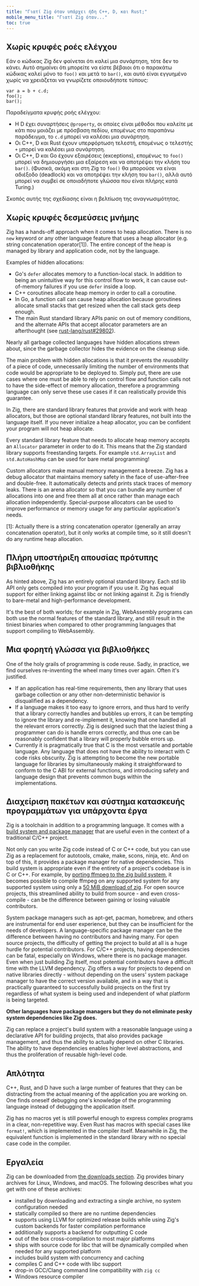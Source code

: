 ```yaml
---
title: "Γιατί Zig όταν υπάρχει ήδη C++, D, και Rust;"
mobile_menu_title: "Γιατί Zig όταν..."
toc: true
---
```



## Χωρίς κρυφές ροές ελέγχου

Εάν ο κώδικας Zig δεν φαίνεται ότι καλεί μια συνάρτηση, τότε δεν το κάνει. Αυτό σημαίνει ότι μπορείτε να είστε βέβαιοι ότι ο παρακάτω κώδικας καλεί μόνο το `foo()` και μετά το `bar()`, και αυτό είναι εγγυημένο χωρίς να χρειάζεται να γνωρίζετε οποιουδήποτε τύπους:

```zig
var a = b + c.d;
foo();
bar();
```

Παραδείγματα κρυφής ροής ελέγχου:

* Η D έχει συναρτήσεις `@property`, οι οποίες είναι μέθοδοι που καλείτε με κάτι που μοιάζει με πρόσβαση πεδίου, επομένως στο παραπάνω παράδειγμα, το `c.d` μπορεί να καλέσει μια συνάρτηση.
* Οι C++, D και Rust έχουν υπερφόρτωση τελεστή, επομένως ο τελεστής `+` μπορεί να καλέσει μια συνάρτηση.
* Οι C++, D και Go έχουν εξαιρέσεις (exceptions), επομένως το `foo()` μπορεί να δημιουργήσει μια εξαίρεση και να αποτρέψει την κλήση του `bar()`. (Φυσικά, ακόμη και στη Zig το `foo()` θα μπορούσε να είναι αδιέξοδο (deadlock) και να αποτρέψει την κλήση του `bar()`, αλλά αυτό μπορεί να συμβεί σε οποιαδήποτε γλώσσα που είναι πλήρης κατά Turing.)

Σκοπός αυτής της σχεδίασης είναι η βελτίωση της αναγνωσιμότητας.

## Χωρίς κρυφές δεσμεύσεις μνήμης

Zig has a hands-off approach when it comes to heap allocation. There is no `new` keyword
or any other language feature that uses a heap allocator (e.g. string concatenation operator[1]).
The entire concept of the heap is managed by library and application code, not by the language.

Examples of hidden allocations:

* Go's `defer` allocates memory to a function-local stack. In addition to being an unintuitive
  way for this control flow to work, it can cause out-of-memory failures if you use
  `defer` inside a loop.
* C++ coroutines allocate heap memory in order to call a coroutine.
* In Go, a function call can cause heap allocation because goroutines allocate small stacks
  that get resized when the call stack gets deep enough.
* The main Rust standard library APIs panic on out of memory conditions, and the alternate
  APIs that accept allocator parameters are an afterthought
  (see [rust-lang/rust#29802](https://github.com/rust-lang/rust/issues/29802)).

Nearly all garbage collected languages have hidden allocations strewn about, since the
garbage collector hides the evidence on the cleanup side.

The main problem with hidden allocations is that it prevents the *reusability* of a
piece of code, unnecessarily limiting the number of environments that code would be
appropriate to be deployed to. Simply put, there are use cases where one must be able
to rely on control flow and function calls not to have the side-effect of memory allocation,
therefore a programming language can only serve these use cases if it can realistically
provide this guarantee.

In Zig, there are standard library features that provide and work with heap allocators,
but those are optional standard library features, not built into the language itself.
If you never initialize a heap allocator, you can be confident your program will not heap allocate.

Every standard library feature that needs to allocate heap memory accepts an `Allocator` parameter
in order to do it. This means that the Zig standard library supports freestanding targets. For
example `std.ArrayList` and `std.AutoHashMap` can be used for bare metal programming!

Custom allocators make manual memory management a breeze. Zig has a debug allocator that
maintains memory safety in the face of use-after-free and double-free. It automatically
detects and prints stack traces of memory leaks. There is an arena allocator so that you can
bundle any number of allocations into one and free them all at once rather than manage
each allocation independently. Special-purpose allocators can be used to improve performance
or memory usage for any particular application's needs.

\[1]: Actually there is a string concatenation operator (generally an array concatenation operator), but it only works at compile time, so it still doesn't do any runtime heap allocation.

## Πλήρη υποστήριξη απουσίας πρότυπης βιβλιοθήκης

As hinted above, Zig has an entirely optional standard library. Each std lib API only gets compiled
into your program if you use it. Zig has equal support for either linking against libc or
not linking against it. Zig is friendly to bare-metal and high-performance development.

It's the best of both worlds; for example in Zig, WebAssembly programs can both use
the normal features of the standard library, and still result in the tiniest binaries when
compared to other programming languages that support compiling to WebAssembly.

## Μια φορητή γλώσσα για βιβλιοθήκες

One of the holy grails of programming is code reuse. Sadly, in practice, we find ourselves re-inventing the wheel many times over again. Often it's justified.

 * If an application has real-time requirements, then any library that uses garbage collection or any other non-deterministic behavior is disqualified as a dependency.
 * If a language makes it too easy to ignore errors, and thus hard to verify that a library correctly handles and bubbles up errors, it can be tempting to ignore the library and re-implement it, knowing that one handled all the relevant errors correctly. Zig is designed such that the laziest thing a programmer can do is handle errors correctly, and thus one can be reasonably confident that a library will properly bubble errors up.
 * Currently it is pragmatically true that C is the most versatile and portable language. Any language that does not have the ability to interact with C code risks obscurity. Zig is attempting to become the new portable language for libraries by simultaneously making it straightforward to conform to the C ABI for external functions, and introducing safety and language design that prevents common bugs within the implementations.

## Διαχείριση πακέτων και σύστημα κατασκευής προγραμμάτων για υπάρχοντα έργα

Zig is a toolchain in addition to a programming language. It comes with a
[build system and package manager](/learn/build-system/) that are useful even
in the context of a traditional C/C++ project.

Not only can you write Zig code instead of C or C++ code, but you can use Zig
as a replacement for autotools, cmake, make, scons, ninja, etc. And on top of
this, it provides a package manager for native dependencies. This build system
is appropriate even if the entirety of a project's codebase is in C or C++.
For example, by
[porting ffmpeg to the zig build system](https://github.com/andrewrk/ffmpeg),
it becomes possible to compile ffmpeg on any supported system for any supported
system using only a [50 MiB download of zig](/download/). For open source
projects, this streamlined ability to build from source - and even
cross-compile - can be the difference between gaining or losing valuable
contributors.

System package managers such as apt-get, pacman, homebrew, and others are
instrumental for end user experience, but they can be insufficient for the
needs of developers. A language-specific package manager can be the difference
between having no contributors and having many. For open source projects, the
difficulty of getting the project to build at all is a huge hurdle for
potential contributors. For C/C++ projects, having dependencies can be fatal,
especially on Windows, where there is no package manager. Even when just
building Zig itself, most potential contributors have a difficult time with the
LLVM dependency. Zig offers a way for projects to depend on native libraries
directly - without depending on the users' system package manager to have the
correct version available, and in a way that is practically guaranteed to
successfully build projects on the first try regardless of what system is being
used and independent of what platform is being targeted.

**Other languages have package managers but they do not eliminate pesky system
dependencies like Zig does.**

Zig can replace a project's build system with a reasonable language using
a declarative API for building projects, that also provides package management,
and thus the ability to actually depend on other C libraries. The ability to
have dependencies enables higher level abstractions, and thus the proliferation
of reusable high-level code.

## Απλότητα

C++, Rust, and D have such a large number of features that they can be distracting from the actual meaning of the application you are working on. One finds oneself debugging one's knowledge of the programming language instead of debugging the application itself.

Zig has no macros yet is still powerful enough to express complex programs in a
clear, non-repetitive way. Even Rust has macros with special cases like
`format!`, which is implemented in the compiler itself. Meanwhile in Zig, the
equivalent function is implemented in the standard library with no special case
code in the compiler.

## Εργαλεία

Zig can be downloaded from [the downloads section](/download/).  Zig provides
binary archives for Linux, Windows, and macOS. The following describes what you
get with one of these archives:

* installed by downloading and extracting a single archive, no system configuration needed
* statically compiled so there are no runtime dependencies
* supports using LLVM for optimized release builds while using Zig's custom backends for faster compilation performance
* additionally supports a backend for outputting C code
* out of the box cross-compilation to most major platforms
* ships with source code for libc that will be dynamically compiled when needed for any supported platform
* includes build system with concurrency and caching
* compiles C and C++ code with libc support
* drop-in GCC/Clang command line compatibility with `zig cc`
* Windows resource compiler
